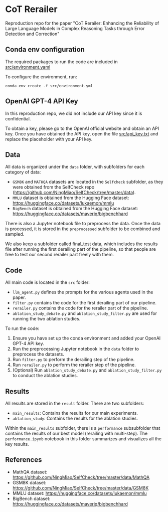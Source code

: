 # CoT Rerailer
Reproduction repo for the paper "CoT Rerailer: Enhancing the Reliability of Large Language Models in Complex Reasoning Tasks through Error Detection and Correction"

## Conda env configuration
The required packages to run the code are included in [src/environment.yaml](src/environment.yaml)

To configure the environment, run:

`conda env create -f src/environment.yml`

## OpenAI GPT-4 API Key
In this reproduction repo, we did not include our API key since it is confidential.

To obtain a key, please go to the OpenAI official website and obtain an API key. Once you have obtained the API key, open the file [src/api_key.txt](src/api_key.txt) and replace the placeholder with your API key.

## Data
All data is organized under the `data` folder, with subfolders for each category of data:
- `GSM8K` and `MATHQA` datasets are located in the `Selfcheck` subfolder, as they were obtained from the SelfCheck repo (https://github.com/NingMiao/SelfCheck/tree/master/data).
- `MMLU` dataset is obtained from the Hugging Face dataset: https://huggingface.co/datasets/lukaemon/mmlu
- `BigBench` dataset is obtained from the Hugging Face dataset: https://huggingface.co/datasets/maveriq/bigbenchhard

There is also a Jupyter notebook file to preprocess the data. Once the data is processed, it is stored in the `preprocessed` subfolder to be combined and sampled.

We also keep a subfolder called final_test data, which includes the results file after running the first derailing part of the pipeline, so that people are free to test our second rerailer part freely with them.

## Code
All main code is located in the `src` folder:
- `llm_agent.py` defines the prompts for the various agents used in the paper.
- `filter.py` contains the code for the first derailing part of our pipeline.
- `rerailer.py` contains the code for the rerailer part of the pipeline.
- `ablation_study_debate.py` and `ablation_study_filter.py` are used for running the two ablation studies.

To run the code:
1. Ensure you have set up the conda environment and added your OpenAI GPT-4 API key.
2. Run the preprocessing Jupyter notebook in the `data` folder to preprocess the datasets.
3. Run `filter.py` to perform the derailing step of the pipeline.
4. Run `rerailer.py` to perform the rerailer step of the pipeline.
5. (Optional) Run `ablation_study_debate.py` and `ablation_study_filter.py` to conduct the ablation studies.

## Results
All results are stored in the `result` folder. There are two subfolders:
- `main_results`: Contains the results for our main experiments.
- `ablation_study`: Contains the results for the ablation studies.

Within the `main_results` subfolder, there is a `performance` subsubfolder that contains the results of our best model (rerailing with multi-step). The `performance.ipynb` notebook in this folder summarizes and visualizes all the key results.

## References
- MathQA dataset: https://github.com/NingMiao/SelfCheck/tree/master/data/MathQA
- GSM8K dataset: https://github.com/NingMiao/SelfCheck/tree/master/data/GSM8K
- MMLU dataset: https://huggingface.co/datasets/lukaemon/mmlu
- BigBench dataset: https://huggingface.co/datasets/maveriq/bigbenchhard
